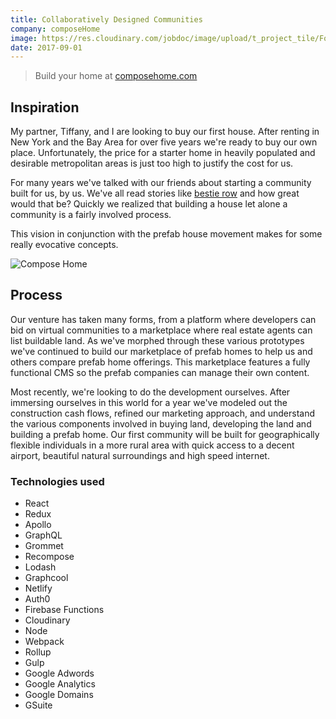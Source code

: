 ```yaml
---
title: Collaboratively Designed Communities
company: composeHome
image: https://res.cloudinary.com/jobdoc/image/upload/t_project_tile/Fort_Collins_gv6km8.jpg
date: 2017-09-01
---
```


> Build your home at
> <a href="https://www.composehome.com" target="_blank">composehome.com</a>

## Inspiration

My partner, Tiffany, and I are looking to buy our first house. After renting in New York and the Bay Area for over five years we're ready to buy our own place. Unfortunately, the price for a starter home in heavily populated and desirable metropolitan areas is just too high to justify the cost for us.

For many years we've talked with our friends about starting a community built for us, by us. We've all read stories like [bestie row](http://lightersideofrealestate.com/around-the-home/architecture/tiny-house-bestie-row) and how great would that be? Quickly we realized that building a house let alone a community is a fairly involved process. 

This vision in conjunction with the prefab house movement makes for some really evocative concepts.

![Compose Home](https://res.cloudinary.com/jobdoc/image/upload/v1507162385/app.composehome.com-_1_hiwyjx.png)

## Process

Our venture has taken many forms, from a platform where developers can bid on virtual communities to a marketplace where real estate agents can list buildable land. As we've morphed through these various prototypes we've continued to build our marketplace of prefab homes to help us and others compare prefab home offerings. This marketplace features a fully functional CMS so the prefab companies can manage their own content.

Most recently, we're looking to do the development ourselves. After immersing ourselves in this world for a year we've modeled out the construction cash flows, refined our marketing approach, and understand the various components involved in buying land, developing the land and building a prefab home. Our first community will be built for geographically flexible individuals in a more rural area with quick access to a decent airport, beautiful natural surroundings and high speed internet. 

### Technologies used
- React
- Redux
- Apollo
- GraphQL
- Grommet
- Recompose
- Lodash
- Graphcool
- Netlify
- Auth0
- Firebase Functions
- Cloudinary
- Node
- Webpack
- Rollup
- Gulp
- Google Adwords
- Google Analytics
- Google Domains
- GSuite

